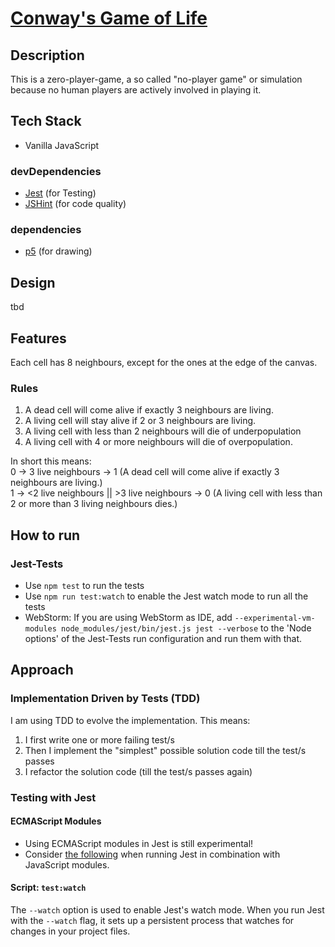 # [Conway's Game of Life](https://en.wikipedia.org/wiki/Conway%27s_Game_of_Life)
## Description
This is a zero-player-game, a so called "no-player game" or simulation because no human players are actively involved in playing it.

## Tech Stack
- Vanilla JavaScript
### devDependencies
- [Jest](https://jestjs.io/) (for Testing)
- [JSHint](https://jshint.com/) (for code quality)
### dependencies
- [p5](https://p5js.org/) (for drawing)

## Design
tbd

## Features
Each cell has 8 neighbours, except for the ones at the edge of the canvas.
### Rules
1. A dead cell will come alive if exactly 3 neighbours are living.
2. A living cell will stay alive if 2 or 3 neighbours are living.
3. A living cell with less than 2 neighbours will die of underpopulation
4. A living cell with 4 or more neighbours will die of overpopulation.

In short this means:  
0 -> 3 live neighbours -> 1 (A dead cell will come alive if exactly 3 neighbours are living.)  
1 -> <2 live neighbours || >3 live neighbours -> 0 (A living cell with less than 2 or more than 3 living neighbours dies.)

## How to run
### Jest-Tests
- Use `npm test` to run the tests
- Use `npm run test:watch` to enable the Jest watch mode to run all the tests
- WebStorm: If you are using WebStorm as IDE, add `--experimental-vm-modules node_modules/jest/bin/jest.js jest --verbose` to the 'Node options' of the Jest-Tests run configuration and run them with that.

## Approach
### Implementation Driven by Tests (TDD)
I am using TDD to evolve the implementation. This means:
1. I first write one or more failing test/s
2. Then I implement the "simplest" possible solution code till the test/s passes
3. I refactor the solution code (till the test/s passes again)
### Testing with Jest
#### ECMAScript Modules
- Using ECMAScript modules in Jest is still experimental!
- Consider [the following](https://jestjs.io/docs/ecmascript-modules) when running Jest in combination with JavaScript modules.
#### Script: `test:watch`
The `--watch` option is used to enable Jest's watch mode. When you run Jest with the `--watch` flag, it sets up a persistent process that watches for changes in your project files.
